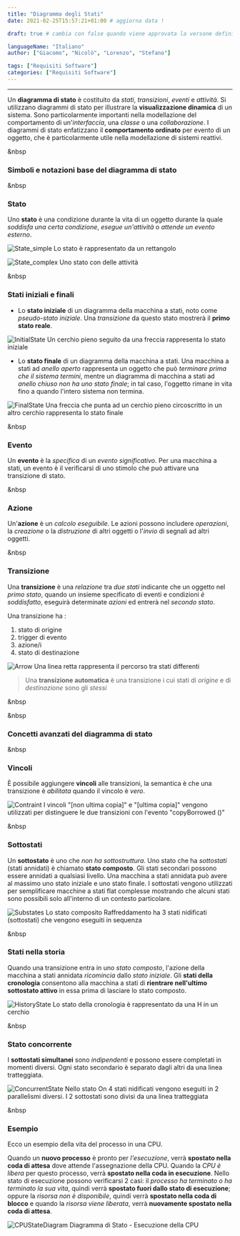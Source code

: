 ```yaml
--- 
title: "Diagramma degli Stati"
date: 2021-02-25T15:57:21+01:00 # aggiorna data !

draft: true # cambia con false quando viene approvata la versone definitiva !

languageName: "Italiano"
author: ["Giacomo", "Nicolò", "Lorenzo", "Stefano"] 

tags: ["Requisiti Software"]   
categories: ["Requisiti Software"]   
---  
```



---
Un **diagramma di stato** è costituito da *stati*, *transizioni*, *eventi* e *attività*. Si utilizzano diagrammi di stato per illustrare la **visualizzazione dinamica** di un sistema. Sono particolarmente importanti nella modellazione del comportamento di un'*interfaccia*, una *classe* o una *collaborazione*. I diagrammi di stato enfatizzano il **comportamento ordinato** per evento di un oggetto, che è particolarmente utile nella modellazione di sistemi reattivi.

&nbsp
### Simboli e notazioni base del diagramma di stato 

&nbsp
### Stato

Uno **stato** è una condizione durante la vita di un oggetto durante la quale *soddisfa una certa condizione*, *esegue un'attività* o *attende un evento esterno*.

![State_simple](State%20Diagram/State_simple.svg)
Lo stato è rappresentato da un rettangolo

![State_complex](State%20Diagram/State_complex.svg)
Uno stato con delle attività

&nbsp
### Stati iniziali e finali

- Lo **stato iniziale** di un diagramma della macchina a stati, noto come *pseudo-stato iniziale*. Una *transizione* da questo stato mostrerà il **primo stato reale**.

![InitialState](State%20Diagram/InitialState.svg)
Un cerchio pieno seguito da una freccia rappresenta lo stato iniziale

- Lo **stato finale** di un diagramma della macchina a stati. Una macchina a stati ad *anello aperto* rappresenta un oggetto che può *terminare prima che il sistema termini*, mentre un diagramma di macchina a stati ad *anello chiuso* *non ha uno stato finale*; in tal caso, l'oggetto rimane in vita fino a quando l'intero sistema non termina.

![FinalState](State%20Diagram/FinalState.svg)
Una freccia che punta ad un cerchio pieno circoscritto in un altro cerchio rappresenta lo stato finale

&nbsp
### Evento

Un **evento** è la *specifica* di un *evento significativo*. Per una macchina a stati, un evento è il verificarsi di uno stimolo che può attivare una transizione di stato.

&nbsp
### Azione

Un'**azione** è un *calcolo eseguibile*. Le azioni possono includere *operazioni*, la *creazione* o la *distruzione* di altri oggetti o l'*invio* di segnali ad altri oggetti.

&nbsp
### Transizione

Una **transizione** è una *relazione* tra *due stati* indicante che un oggetto nel *primo stato*, quando un insieme specificato di eventi e condizioni *è soddisfatto*, eseguirà determinate *azioni* ed entrerà nel *secondo stato*.

Una transizione ha :

1. stato di origine
2. trigger di evento
3. azione/i
4. stato di destinazione

![Arrow](State%20Diagram/Arrow.svg)
Una linea retta rappresenta il percorso tra stati differenti

> Una **transizione automatica** è una transizione i cui stati di *origine* e di *destinazione* sono gli *stessi*
 
&nbsp

&nbsp
### Concetti avanzati del diagramma di stato

&nbsp
### Vincoli

È possibile aggiungere **vincoli** alle transizioni, la semantica è che una transizione è *abilitata* quando il vincolo è *vero*.

![Contraint](State%20Diagram/Contraint.svg)
I vincoli "[non ultima copia]" e "[ultima copia]" vengono utilizzati per distinguere le due transizioni con l'evento "copyBorrowed ()"

&nbsp
### Sottostati

Un **sottostato** è uno che *non ha sottostruttura*. Uno stato che ha *sottostati* (stati annidati) è chiamato **stato composto**. Gli stati secondari possono essere annidati a qualsiasi livello. Una macchina a stati annidata può avere al massimo uno stato iniziale e uno stato finale. I sottostati vengono utilizzati per semplificare macchine a stati flat complesse mostrando che alcuni stati sono possibili solo all'interno di un contesto particolare.

![Substates](State%20Diagram/Substates.svg)
Lo stato composito Raffreddamento ha 3 stati nidificati (sottostati) che vengono eseguiti in sequenza

&nbsp
### Stati nella storia

Quando una transizione entra in uno *stato composto*, l'azione della macchina a stati annidata *ricomincia* dallo *stato iniziale*. Gli **stati della cronologia** consentono alla macchina a stati di **rientrare nell'ultimo sottostato attivo** in essa prima di lasciare lo stato composto.

![HistoryState](State%20Diagram/HistoryState.svg)
Lo stato della cronologia è rappresentato da una H in un cerchio

&nbsp
### Stato concorrente

I **sottostati simultanei** sono *indipendenti* e possono essere completati in momenti diversi. Ogni stato secondario è separato dagli altri da una linea tratteggiata.

![ConcurrentState](State%20Diagram/ConcurrentState.svg)
Nello stato On 4 stati nidificati vengono eseguiti in 2 parallelismi diversi. I 2 sottostati sono divisi da una linea tratteggiata

&nbsp
### Esempio

Ecco un esempio della vita del processo in una CPU.

Quando un **nuovo processo** è pronto per *l'esecuzione*, verrà **spostato nella coda di attesa** dove attende l'assegnazione della CPU. Quando la *CPU è libera* per questo processo, verrà **spostato nella coda in esecuzione**. Nello stato di esecuzione possono verificarsi 2 casi: il *processo ha terminato o ha terminato la sua vita*, quindi verrà **spostato fuori dallo stato di esecuzione**; oppure la *risorsa non è disponibile*, quindi verrà **spostato nella coda di blocco** e quando la *risorsa viene liberata*, verrà **nuovamente spostato nella coda di attesa**.

![CPUStateDiagram](State%20Diagram/CPUStateDiagram.svg)
Diagramma di Stato - Esecuzione della CPU
